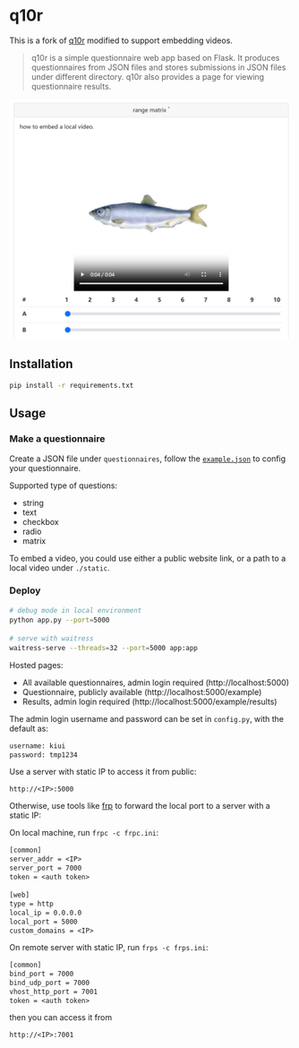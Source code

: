 # q10r

This is a fork of [q10r](https://github.com/vlevit/q10r) modified to support embedding videos.

> q10r is a simple questionnaire web app based on Flask. 
It produces questionnaires from JSON files and stores submissions in JSON files under different directory. 
q10r also provides a page for viewing questionnaire results.

![demo](demo.jpg)

## Installation

```bash
pip install -r requirements.txt
```

## Usage

### Make a questionnaire

Create a JSON file under `questionnaires`, follow the [`example.json`](./questionnaires/example.json) to config your questionnaire.

Supported type of questions:
* string
* text
* checkbox
* radio
* matrix

To embed a video, you could use either a public website link, or a path to a local video under `./static`.

### Deploy

```bash
# debug mode in local environment
python app.py --port=5000

# serve with waitress
waitress-serve --threads=32 --port=5000 app:app
```

Hosted pages:
* All available questionnaires, admin login required (http://localhost:5000)
* Questionnaire, publicly available (http://localhost:5000/example)
* Results, admin login required (http://localhost:5000/example/results)

The admin login username and password can be set in `config.py`, with the default as:
```
username: kiui
password: tmp1234
```


Use a server with static IP to access it from public:
```
http://<IP>:5000
```

Otherwise, use tools like [frp](https://github.com/fatedier/frp) to forward the local port to a server with a static IP:

On local machine, run `frpc -c frpc.ini`:
```
[common]
server_addr = <IP>
server_port = 7000
token = <auth token>

[web]
type = http
local_ip = 0.0.0.0
local_port = 5000
custom_domains = <IP>
```

On remote server with static IP, run `frps -c frps.ini`:
```
[common]
bind_port = 7000
bind_udp_port = 7000
vhost_http_port = 7001
token = <auth token>
```

then you can access it from
```
http://<IP>:7001
```